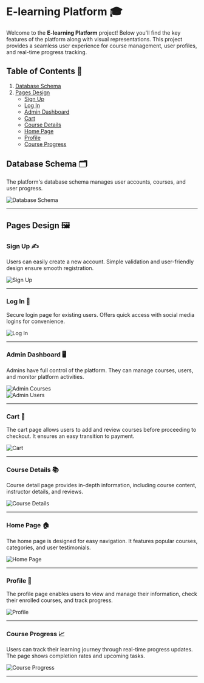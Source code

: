 # E-learning Platform 🎓

Welcome to the **E-learning Platform** project! Below you'll find the key features of the platform along with visual representations. This project provides a seamless user experience for course management, user profiles, and real-time progress tracking.

## Table of Contents 📑
1. [Database Schema](#database-schema)
2. [Pages Design](#pages-design)
    - [Sign Up](#sign-up)
    - [Log In](#log-in)
    - [Admin Dashboard](#admin-dashboard)
    - [Cart](#cart)
    - [Course Details](#course-details)
    - [Home Page](#home-page)
    - [Profile](#profile)
    - [Course Progress](#course-progress)

## Database Schema 🗂️
The platform's database schema manages user accounts, courses, and user progress. 

![Database Schema](https://github.com/user-attachments/assets/0e750732-cfb6-443e-9fa2-807d5ab9cd37)

---

## Pages Design 🖼️

### Sign Up ✍️
Users can easily create a new account. Simple validation and user-friendly design ensure smooth registration.

![Sign Up](https://github.com/user-attachments/assets/b856676d-9ecb-4db5-a634-7c4666fe55b0)

---

### Log In 🔑
Secure login page for existing users. Offers quick access with social media logins for convenience.

![Log In](https://github.com/user-attachments/assets/17abde3b-1b41-426f-9f4a-bd77b1f2c055)

---

### Admin Dashboard 🖥️
Admins have full control of the platform. They can manage courses, users, and monitor platform activities.

![Admin Courses](https://github.com/user-attachments/assets/2604d43c-6052-4789-8115-61931bf3bbf9)  
![Admin Users](https://github.com/user-attachments/assets/2c1b7af0-c4d9-490a-a8d3-55267d2cdeca)

---

### Cart 🛒
The cart page allows users to add and review courses before proceeding to checkout. It ensures an easy transition to payment.

![Cart](https://github.com/user-attachments/assets/c20c4b2d-6966-442f-9e95-edca4992a893)

---

### Course Details 📚
Course detail page provides in-depth information, including course content, instructor details, and reviews.

![Course Details](https://github.com/user-attachments/assets/b109c482-6548-4845-94d8-1f20b3f24fa8)

---

### Home Page 🏠
The home page is designed for easy navigation. It features popular courses, categories, and user testimonials.

![Home Page](https://github.com/user-attachments/assets/ed0f72db-e4ba-4645-9245-a192893ba423)

---

### Profile 👤
The profile page enables users to view and manage their information, check their enrolled courses, and track progress.

![Profile](https://github.com/user-attachments/assets/bcd91c91-6db9-4317-a3ac-35201ecd5cc3)

---

### Course Progress 📈
Users can track their learning journey through real-time progress updates. The page shows completion rates and upcoming tasks.

![Course Progress](https://github.com/user-attachments/assets/72815bfe-3d8f-4192-b281-7d99fd836104)

---


